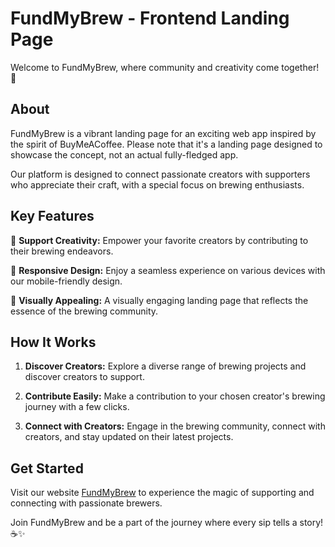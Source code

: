 # FundMyBrew - Frontend Landing Page

Welcome to FundMyBrew, where community and creativity come together! 🌟

## About

FundMyBrew is a vibrant landing page for an exciting web app inspired by the spirit of BuyMeACoffee. Please note that it's a landing page designed to showcase the concept, not an actual fully-fledged app.

Our platform is designed to connect passionate creators with supporters who appreciate their craft, with a special focus on brewing enthusiasts.

## Key Features

🚀 **Support Creativity:** Empower your favorite creators by contributing to their brewing endeavors.

📱 **Responsive Design:** Enjoy a seamless experience on various devices with our mobile-friendly design.

🎨 **Visually Appealing:** A visually engaging landing page that reflects the essence of the brewing community.

## How It Works

1. **Discover Creators:** Explore a diverse range of brewing projects and discover creators to support.

2. **Contribute Easily:** Make a contribution to your chosen creator's brewing journey with a few clicks.

3. **Connect with Creators:** Engage in the brewing community, connect with creators, and stay updated on their latest projects.

## Get Started

Visit our website [FundMyBrew](https://fund-my-brew-landing-page.vercel.app/) to experience the magic of supporting and connecting with passionate brewers.

Join FundMyBrew and be a part of the journey where every sip tells a story! ☕✨
